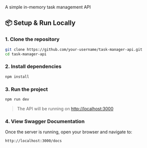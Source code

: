 A simple in-memory task management API

## 📦 Setup & Run Locally

### 1. **Clone the repository**
```bash
git clone https://github.com/your-username/task-manager-api.git
cd task-manager-api
```

### 2. **Install dependencies**
```bash
npm install
```

### 3. **Run the project**
```bash
npm run dev
```

> The API will be running on [http://localhost:3000](http://localhost:3000)

### 4. **View Swagger Documentation**
Once the server is running, open your browser and navigate to:

```
http://localhost:3000/docs
```
